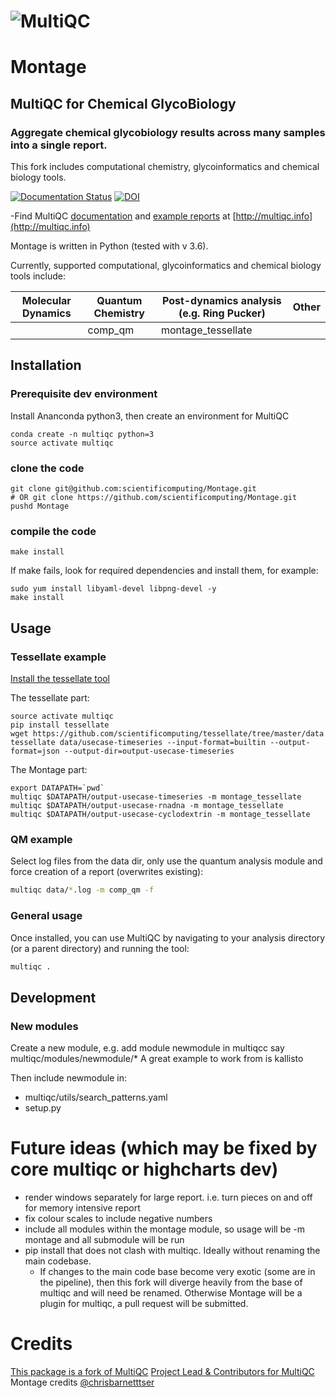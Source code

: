 # ![MultiQC](https://raw.githubusercontent.com/ewels/MultiQC/master/docs/images/MultiQC_logo.png)

# Montage
## MultiQC for Chemical GlycoBiology
### Aggregate chemical glycobiology results across many samples into a single report.

This fork includes computational chemistry, glycoinformatics and chemical biology tools.


[![Documentation Status](https://readthedocs.org/projects/montage/badge/?version=latest)](https://montage.readthedocs.io/en/latest/?badge=latest)
[![DOI](https://zenodo.org/badge/DOI/10.5281/zenodo.1068992.svg)](https://doi.org/10.5281/zenodo.1068992)


-Find MultiQC [documentation](http://multiqc.info/docs) and [example reports](http://multiqc.info/examples/rna-seq/multiqc_report.html) at [http://multiqc.info](http://multiqc.info)



Montage is written in Python (tested with v 3.6). 

Currently, supported computational, glycoinformatics and chemical biology tools include:

|Molecular Dynamics               | Quantum Chemistry      | Post-dynamics analysis (e.g. Ring Pucker) | Other |
|---------------------------------|------------------------|---------------------------|----------------------|
|                                 |comp_qm                 |montage_tessellate             |                      |


## Installation

### Prerequisite dev environment
Install Ananconda python3, then create an environment for MultiQC

```
conda create -n multiqc python=3
source activate multiqc
```

### clone the code

```
git clone git@github.com:scientificomputing/Montage.git
# OR git clone https://github.com/scientificomputing/Montage.git
pushd Montage
```

### compile the code
```
make install

```
If make fails, look for required dependencies and install them, for example:

```
sudo yum install libyaml-devel libpng-devel -y
make install
```

## Usage

### Tessellate example

[Install the tessellate tool](https://github.com/scientificomputing/tessellate)

The tessellate part:
```
source activate multiqc
pip install tessellate
wget https://github.com/scientificomputing/tessellate/tree/master/data
tessellate data/usecase-timeseries --input-format=builtin --output-format=json --output-dir=output-usecase-timeseries
```

The Montage part:
```
export DATAPATH=`pwd`
multiqc $DATAPATH/output-usecase-timeseries -m montage_tessellate 
multiqc $DATAPATH/output-usecase-rnadna -m montage_tessellate 
multiqc $DATAPATH/output-usecase-cyclodextrin -m montage_tessellate 

```

### QM example
Select log files from the data dir, only use the quantum analysis module and force creation of a report (overwrites existing):

```bash
multiqc data/*.log -m comp_qm -f
```

### General usage
Once installed, you can use MultiQC by navigating to your analysis directory
(or a parent directory) and running the tool:
```bash
multiqc .
```


## Development

### New modules
Create a new module, e.g. add module newmodule in multiqcc say multiqc/modules/newmodule/*
A great example to work from is kallisto

Then include newmodule in:
 - multiqc/utils/search_patterns.yaml
 - setup.py


# Future ideas (which may be fixed by core multiqc or highcharts dev)

- render windows separately for large report. i.e. turn pieces on and off for memory intensive report
- fix colour scales to include negative numbers
- include all modules within the montage module, so usage will be -m montage and all submodule will be run
- pip install that does not clash with multiqc. Ideally without renaming the main codebase. 
  - If changes to the main code base become very exotic (some are in the pipeline), then this fork will diverge heavily from the base of multiqc and will need be renamed. Otherwise Montage will be a plugin for multiqc, a pull request will be submitted.

# Credits
[This package is a fork of MultiQC](https://github.com/ewels/MultiQC/)
[Project Lead & Contributors for MultiQC](README-multiqc.md)
Montage credits [@chrisbarnetttser](https://github.com/chrisbarnettster)



